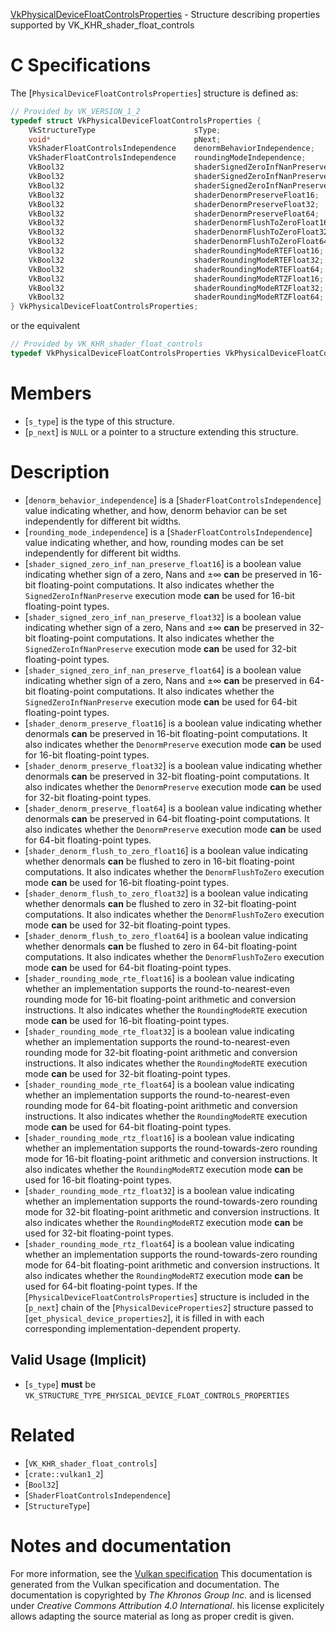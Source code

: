 [VkPhysicalDeviceFloatControlsProperties](https://www.khronos.org/registry/vulkan/specs/1.3-extensions/man/html/VkPhysicalDeviceFloatControlsProperties.html) - Structure describing properties supported by VK_KHR_shader_float_controls

# C Specifications
The [`PhysicalDeviceFloatControlsProperties`] structure is defined as:
```c
// Provided by VK_VERSION_1_2
typedef struct VkPhysicalDeviceFloatControlsProperties {
    VkStructureType                      sType;
    void*                                pNext;
    VkShaderFloatControlsIndependence    denormBehaviorIndependence;
    VkShaderFloatControlsIndependence    roundingModeIndependence;
    VkBool32                             shaderSignedZeroInfNanPreserveFloat16;
    VkBool32                             shaderSignedZeroInfNanPreserveFloat32;
    VkBool32                             shaderSignedZeroInfNanPreserveFloat64;
    VkBool32                             shaderDenormPreserveFloat16;
    VkBool32                             shaderDenormPreserveFloat32;
    VkBool32                             shaderDenormPreserveFloat64;
    VkBool32                             shaderDenormFlushToZeroFloat16;
    VkBool32                             shaderDenormFlushToZeroFloat32;
    VkBool32                             shaderDenormFlushToZeroFloat64;
    VkBool32                             shaderRoundingModeRTEFloat16;
    VkBool32                             shaderRoundingModeRTEFloat32;
    VkBool32                             shaderRoundingModeRTEFloat64;
    VkBool32                             shaderRoundingModeRTZFloat16;
    VkBool32                             shaderRoundingModeRTZFloat32;
    VkBool32                             shaderRoundingModeRTZFloat64;
} VkPhysicalDeviceFloatControlsProperties;
```
or the equivalent
```c
// Provided by VK_KHR_shader_float_controls
typedef VkPhysicalDeviceFloatControlsProperties VkPhysicalDeviceFloatControlsPropertiesKHR;
```

# Members
- [`s_type`] is the type of this structure.
- [`p_next`] is `NULL` or a pointer to a structure extending this structure.

# Description
- [`denorm_behavior_independence`] is a [`ShaderFloatControlsIndependence`] value indicating whether, and how, denorm behavior can be set independently for different bit widths.
- [`rounding_mode_independence`] is a [`ShaderFloatControlsIndependence`] value indicating whether, and how, rounding modes can be set independently for different bit widths.
- [`shader_signed_zero_inf_nan_preserve_float16`] is a boolean value indicating whether sign of a zero, Nans and <span class="katex"><span aria-hidden="true" class="katex-html"><span class="base"><span class="strut" style="height:0.66666em;vertical-align:-0.08333em;"></span><span class="mord">±</span><span class="mord">∞</span></span></span></span> **can**  be preserved in 16-bit floating-point computations. It also indicates whether the `SignedZeroInfNanPreserve` execution mode  **can**  be used for 16-bit floating-point types.
- [`shader_signed_zero_inf_nan_preserve_float32`] is a boolean value indicating whether sign of a zero, Nans and <span class="katex"><span aria-hidden="true" class="katex-html"><span class="base"><span class="strut" style="height:0.66666em;vertical-align:-0.08333em;"></span><span class="mord">±</span><span class="mord">∞</span></span></span></span> **can**  be preserved in 32-bit floating-point computations. It also indicates whether the `SignedZeroInfNanPreserve` execution mode  **can**  be used for 32-bit floating-point types.
- [`shader_signed_zero_inf_nan_preserve_float64`] is a boolean value indicating whether sign of a zero, Nans and <span class="katex"><span class="katex-html" aria-hidden="true"><span class="base"><span style="height:0.66666em;vertical-align:-0.08333em;" class="strut"></span><span class="mord">±</span><span class="mord">∞</span></span></span></span> **can**  be preserved in 64-bit floating-point computations. It also indicates whether the `SignedZeroInfNanPreserve` execution mode  **can**  be used for 64-bit floating-point types.
- [`shader_denorm_preserve_float16`] is a boolean value indicating whether denormals  **can**  be preserved in 16-bit floating-point computations. It also indicates whether the `DenormPreserve` execution mode  **can**  be used for 16-bit floating-point types.
- [`shader_denorm_preserve_float32`] is a boolean value indicating whether denormals  **can**  be preserved in 32-bit floating-point computations. It also indicates whether the `DenormPreserve` execution mode  **can**  be used for 32-bit floating-point types.
- [`shader_denorm_preserve_float64`] is a boolean value indicating whether denormals  **can**  be preserved in 64-bit floating-point computations. It also indicates whether the `DenormPreserve` execution mode  **can**  be used for 64-bit floating-point types.
- [`shader_denorm_flush_to_zero_float16`] is a boolean value indicating whether denormals  **can**  be flushed to zero in 16-bit floating-point computations. It also indicates whether the `DenormFlushToZero` execution mode  **can**  be used for 16-bit floating-point types.
- [`shader_denorm_flush_to_zero_float32`] is a boolean value indicating whether denormals  **can**  be flushed to zero in 32-bit floating-point computations. It also indicates whether the `DenormFlushToZero` execution mode  **can**  be used for 32-bit floating-point types.
- [`shader_denorm_flush_to_zero_float64`] is a boolean value indicating whether denormals  **can**  be flushed to zero in 64-bit floating-point computations. It also indicates whether the `DenormFlushToZero` execution mode  **can**  be used for 64-bit floating-point types.
- [`shader_rounding_mode_rte_float16`] is a boolean value indicating whether an implementation supports the round-to-nearest-even rounding mode for 16-bit floating-point arithmetic and conversion instructions. It also indicates whether the `RoundingModeRTE` execution mode  **can**  be used for 16-bit floating-point types.
- [`shader_rounding_mode_rte_float32`] is a boolean value indicating whether an implementation supports the round-to-nearest-even rounding mode for 32-bit floating-point arithmetic and conversion instructions. It also indicates whether the `RoundingModeRTE` execution mode  **can**  be used for 32-bit floating-point types.
- [`shader_rounding_mode_rte_float64`] is a boolean value indicating whether an implementation supports the round-to-nearest-even rounding mode for 64-bit floating-point arithmetic and conversion instructions. It also indicates whether the `RoundingModeRTE` execution mode  **can**  be used for 64-bit floating-point types.
- [`shader_rounding_mode_rtz_float16`] is a boolean value indicating whether an implementation supports the round-towards-zero rounding mode for 16-bit floating-point arithmetic and conversion instructions. It also indicates whether the `RoundingModeRTZ` execution mode  **can**  be used for 16-bit floating-point types.
- [`shader_rounding_mode_rtz_float32`] is a boolean value indicating whether an implementation supports the round-towards-zero rounding mode for 32-bit floating-point arithmetic and conversion instructions. It also indicates whether the `RoundingModeRTZ` execution mode  **can**  be used for 32-bit floating-point types.
- [`shader_rounding_mode_rtz_float64`] is a boolean value indicating whether an implementation supports the round-towards-zero rounding mode for 64-bit floating-point arithmetic and conversion instructions. It also indicates whether the `RoundingModeRTZ` execution mode  **can**  be used for 64-bit floating-point types.
If the [`PhysicalDeviceFloatControlsProperties`] structure is included in the [`p_next`] chain of the
[`PhysicalDeviceProperties2`] structure passed to
[`get_physical_device_properties2`], it is filled in with each
corresponding implementation-dependent property.
## Valid Usage (Implicit)
-  [`s_type`] **must**  be `VK_STRUCTURE_TYPE_PHYSICAL_DEVICE_FLOAT_CONTROLS_PROPERTIES`

# Related
- [`VK_KHR_shader_float_controls`]
- [`crate::vulkan1_2`]
- [`Bool32`]
- [`ShaderFloatControlsIndependence`]
- [`StructureType`]

# Notes and documentation
For more information, see the [Vulkan specification](https://www.khronos.org/registry/vulkan/specs/1.3-extensions/html/vkspec.html)
This documentation is generated from the Vulkan specification and documentation.
The documentation is copyrighted by *The Khronos Group Inc.* and is licensed under *Creative Commons Attribution 4.0 International*.
his license explicitely allows adapting the source material as long as proper credit is given.
        